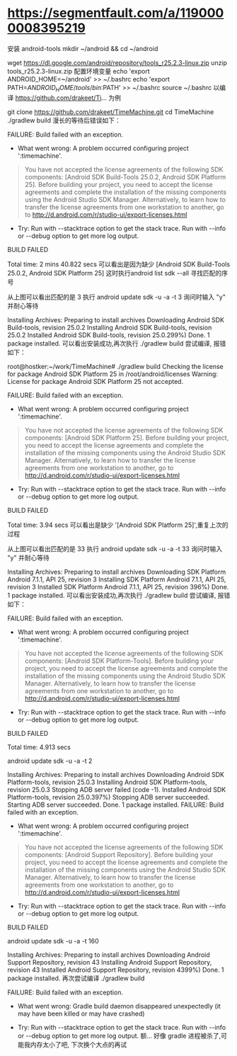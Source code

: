 # https://segmentfault.com/a/1190000008395219

安装 android-tools
mkdir ~/android && cd ~/android

wget https://dl.google.com/android/repository/tools_r25.2.3-linux.zip
unzip tools_r25.2.3-linux.zip
配置环境变量
echo 'export ANDROID_HOME=~/android' >> ~/.bashrc
echo 'export PATH=${ANDROID_HOME}/tools/bin:$PATH' >> ~/.bashrc
source ~/.bashrc
以编译 https://github.com/drakeet/Ti... 为例

git clone https://github.com/drakeet/TimeMachine.git
cd TimeMachine
./gradlew build
漫长的等待后错误如下：

FAILURE: Build failed with an exception.

* What went wrong:
A problem occurred configuring project ':timemachine'.
> You have not accepted the license agreements of the following SDK components:
  [Android SDK Build-Tools 25.0.2, Android SDK Platform 25].
  Before building your project, you need to accept the license agreements and complete the installation of the missing components using the Android Studio SDK Manager.
  Alternatively, to learn how to transfer the license agreements from one workstation to another, go to http://d.android.com/r/studio-ui/export-licenses.html

* Try:
Run with --stacktrace option to get the stack trace. Run with --info or --debug option to get more log output.

BUILD FAILED

Total time: 2 mins 40.822 secs
可以看出是因为缺少 [Android SDK Build-Tools 25.0.2, Android SDK Platform 25]
这时执行android list sdk --all 寻找匹配的序号



从上图可以看出匹配的是 3 
执行 android update sdk -u -a -t 3 询问时输入 "y" 并耐心等待

Installing Archives:
  Preparing to install archives
  Downloading Android SDK Build-tools, revision 25.0.2
  Installing Android SDK Build-tools, revision 25.0.2
    Installed Android SDK Build-tools, revision 25.0.299%)
  Done. 1 package installed.
可以看出安装成功,再次执行 ./gradlew build 尝试编译, 报错如下：

root@hostker:~/work/TimeMachine# ./gradlew build
Checking the license for package Android SDK Platform 25 in /root/android/licenses
Warning: License for package Android SDK Platform 25 not accepted.

FAILURE: Build failed with an exception.

* What went wrong:
A problem occurred configuring project ':timemachine'.
> You have not accepted the license agreements of the following SDK components:
  [Android SDK Platform 25].
  Before building your project, you need to accept the license agreements and complete the installation of the missing components using the Android Studio SDK Manager.
  Alternatively, to learn how to transfer the license agreements from one workstation to another, go to http://d.android.com/r/studio-ui/export-licenses.html

* Try:
Run with --stacktrace option to get the stack trace. Run with --info or --debug option to get more log output.

BUILD FAILED

Total time: 3.94 secs
可以看出是缺少 '[Android SDK Platform 25]',重复上次的过程


从上图可以看出匹配的是 33 
执行 android update sdk -u -a -t 33 询问时输入 "y" 并耐心等待

Installing Archives:
  Preparing to install archives
  Downloading SDK Platform Android 7.1.1, API 25, revision 3
  Installing SDK Platform Android 7.1.1, API 25, revision 3
    Installed SDK Platform Android 7.1.1, API 25, revision 396%)
  Done. 1 package installed.
可以看出安装成功,再次执行 ./gradlew build 尝试编译, 报错如下：

FAILURE: Build failed with an exception.

* What went wrong:
A problem occurred configuring project ':timemachine'.
> You have not accepted the license agreements of the following SDK components:
  [Android SDK Platform-Tools].
  Before building your project, you need to accept the license agreements and complete the installation of the missing components using the Android Studio SDK Manager.
  Alternatively, to learn how to transfer the license agreements from one workstation to another, go to http://d.android.com/r/studio-ui/export-licenses.html

* Try:
Run with --stacktrace option to get the stack trace. Run with --info or --debug option to get more log output.

BUILD FAILED

Total time: 4.913 secs

android update sdk -u -a -t 2

Installing Archives:
  Preparing to install archives
  Downloading Android SDK Platform-tools, revision 25.0.3
  Installing Android SDK Platform-tools, revision 25.0.3
  Stopping ADB server failed (code -1).
    Installed Android SDK Platform-tools, revision 25.0.397%)
    Stopping ADB server succeeded.
    Starting ADB server succeeded.
  Done. 1 package installed.
FAILURE: Build failed with an exception.

* What went wrong:
A problem occurred configuring project ':timemachine'.
> You have not accepted the license agreements of the following SDK components:
  [Android Support Repository].
  Before building your project, you need to accept the license agreements and complete the installation of the missing components using the Android Studio SDK Manager.
  Alternatively, to learn how to transfer the license agreements from one workstation to another, go to http://d.android.com/r/studio-ui/export-licenses.html

* Try:
Run with --stacktrace option to get the stack trace. Run with --info or --debug option to get more log output.

BUILD FAILED

android update sdk -u -a -t 160

Installing Archives:
  Preparing to install archives
  Downloading Android Support Repository, revision 43
  Installing Android Support Repository, revision 43
    Installed Android Support Repository, revision 4399%)
  Done. 1 package installed.
再次尝试编译 ./gradlew build


FAILURE: Build failed with an exception.

* What went wrong:
Gradle build daemon disappeared unexpectedly (it may have been killed or may have crashed)

* Try:
Run with --stacktrace option to get the stack trace. Run with --info or --debug option to get more log output.
额... 好像 gradle 进程被杀了,可能我内存太小了吧, 下次换个大点的再试